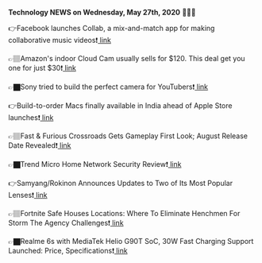 <b>Technology NEWS on Wednesday, May 27th, 2020</b> 📡📡📡 

👉Facebook launches Collab, a mix-and-match app for making collaborative music videos❗️<a href='https://techblock.club/?p=5009'> link</a>

👉🏽Amazon's indoor Cloud Cam usually sells for $120. This deal get you one for just $30❗️<a href='https://techblock.club/?p=5011'> link</a>

👉🏿Sony tried to build the perfect camera for YouTubers❗️<a href='https://techblock.club/?p=5013'> link</a>

👉Build-to-order Macs finally available in India ahead of Apple Store launches❗️<a href='https://techblock.club/?p=5015'> link</a>

👉🏽Fast & Furious Crossroads Gets Gameplay First Look; August Release Date Revealed❗️<a href='https://techblock.club/?p=5017'> link</a>

👉🏿Trend Micro Home Network Security Review❗️<a href='https://techblock.club/?p=5019'> link</a>

👉Samyang/Rokinon Announces Updates to Two of Its Most Popular Lenses❗️<a href='https://techblock.club/?p=5021'> link</a>

👉🏽Fortnite Safe Houses Locations: Where To Eliminate Henchmen For Storm The Agency Challenges❗️<a href='https://techblock.club/?p=5023'> link</a>

👉🏿Realme 6s with MediaTek Helio G90T SoC, 30W Fast Charging Support Launched: Price, Specifications❗️<a href='https://techblock.club/?p=5025'> link</a>

